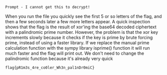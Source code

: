 `Prompt - I cannot get this to decrypt!`

When you run the file you quickly see the first 5 or so letters of the flag, and then a few seconds later a few more letters appear. A quick inspection shows that the flag is the result of xor'ing the base64 decoded ciphertext with a palindromic prime number. However, the problem is that the xor key increments slowly because it checks if the key is prime by brute forcing prime, instead of using a faster library. If we replace the manual prime calculation function with the sympy library isprime() function it will run much faster and the flag will print out. We don't need to change the palindromic function because it's already very quick

`flag{pR1m3s_4re_co0ler_Wh3n_pal1nDr0miC}`